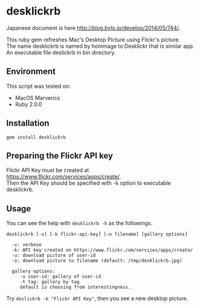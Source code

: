 # desklickrb

Japanese document is here <http://blog.bylo.jp/develop/2014/05/744/>.

This ruby gem refreshes Mac's Desktop Picture using Flickr's picture.  
The name desklickrb is named by hommage to Desklickr that is similar app.
An executable file deslickrb in bin directory.

## Environment

This script was tested on:

- MacOS Marverics
- Ruby 2.0.0

## Installation

```
gem install desklickrb
```

## Preparing the Flickr API key

Flickr API Key must be created at <https://www.flickr.com/services/apps/create/>.  
Then the API Key should be specified with -k option to executable desklickrb.

## Usage

You can see the help with `desklickrb -h` as the followings.

```
desklickrb [-v] [-k flickr-api-key] [-o filename] [gallery options]

  -v: verbose
  -k: API key created on https://www.flickr.com/services/apps/create/
  -u: download picture of user-id
  -o: download picture to filename (default: /tmp/desklickrb.jpg)

  gallery options:
     -u user-id: gallery of user-id
     -t tag: gallery by tag
     default is choosing from interestingness.
```

Try `deslickrb -k "Flickr API Key"`, then you see a new desktop picture.
